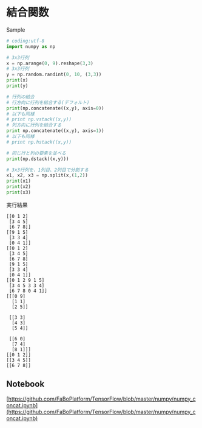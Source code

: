 # 結合関数

Sample

```python
# coding:utf-8
import numpy as np

# 3x3行列
x = np.arange(0, 9).reshape(3,3)
# 3x3行列
y = np.random.randint(0, 10, (3,3))
print(x)
print(y)

# 行列の結合
# 行方向に行列を結合する(デフォルト)
print(np.concatenate((x,y), axis=0))
# 以下も同様
# print np.vstack((x,y))
# 列方向に行列を結合する
print np.concatenate((x,y), axis=1))
# 以下も同様
# print np.hstack((x,y))

# 同じ行と列の要素を並べる
print(np.dstack((x,y)))

# 3x3行列を、1列目、2列目で分割する
x1, x2, x3 = np.split(x,(1,2))
print(x1)
print(x2)
print(x3)
```

実行結果

```
[[0 1 2]
 [3 4 5]
 [6 7 8]]
[[9 1 5]
 [3 3 4]
 [0 4 1]]
[[0 1 2]
 [3 4 5]
 [6 7 8]
 [9 1 5]
 [3 3 4]
 [0 4 1]]
[[0 1 2 9 1 5]
 [3 4 5 3 3 4]
 [6 7 8 0 4 1]]
[[[0 9]
  [1 1]
  [2 5]]

 [[3 3]
  [4 3]
  [5 4]]

 [[6 0]
  [7 4]
  [8 1]]]
[[0 1 2]]
[[3 4 5]]
[[6 7 8]]
```

## Notebook

[https://github.com/FaBoPlatform/TensorFlow/blob/master/numpy/numpy_concat.ipynb](https://github.com/FaBoPlatform/TensorFlow/blob/master/numpy/numpy_concat.ipynb)
